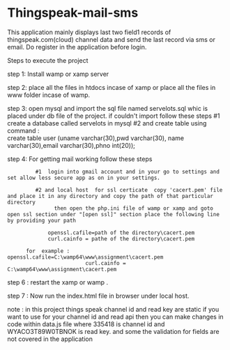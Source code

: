 # Thingspeak-mail-sms


  This application mainly displays last two field1 records  of thingspeak.com(cloud) channel data and send the last record via sms or email.
Do register in the application before login.


Steps to execute the project
  
step 1: Install wamp or xamp server 

step  2: place all the files in htdocs incase of xamp 
             or place all the files in www folder incase of wamp.

step 3: open mysql and import the sql file named servelots.sql whic is placed under db file of the project. if couldn't import follow these steps
             #1 create a database  called servelots in mysql
             #2 and create table using command  :  
                 create table user (uname varchar(30),pwd varchar(30), name varchar(30),email varchar(30),phno int(20));
 

step 4: For getting mail working follow these steps
             
             #1  login into gmail account and in your go to settings and set allow less secure app as on in your settings.
             
             #2 and local host  for ssl certicate  copy 'cacert.pem' file and place it in any directory and copy the path of that particular directory
                   then open the php.ini file of wamp or xamp and goto open ssl section under "[open ssl]" section place the following line by providing your path
        
                 openssl.cafile=path of the directory\cacert.pem   
                 curl.cainfo = pathe of the directory\cacert.pem
    
          for  example :  openssl.cafile=C:\wamp64\www\assignment\cacert.pem
                             curl.cainfo = C:\wamp64\www\assignment\cacert.pem


step 6 : restart the xamp or wamp .

step 7 : Now run the index.html file in browser under local host.



note : in this project things speak channel id and read key are static if you want to use for your channel id and read api then you can make changes in code within data.js file where 335418 is channel id and  WYACO3T89W0TBNOK is read key. and some the validation for fields are not covered  in the application              
